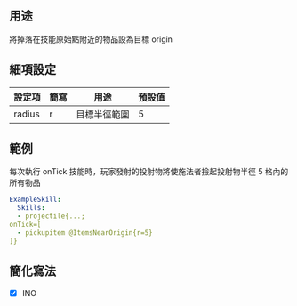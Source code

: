 ## 用途
將掉落在技能原始點附近的物品設為目標 origin


## 細項設定
| 設定項 | 簡寫   | 用途  | 預設值 |
|-----------|-----------|----------------------------------------------------------------------|---------|
| radius| r | 目標半徑範圍   | 5   |

## 範例
每次執行 onTick 技能時，玩家發射的投射物將使施法者撿起投射物半徑 5 格內的所有物品
```yaml
ExampleSkill:
  Skills:
  - projectile{...;
onTick=[
  - pickupitem @ItemsNearOrigin{r=5}
]}
```


## 簡化寫法
- [x] INO